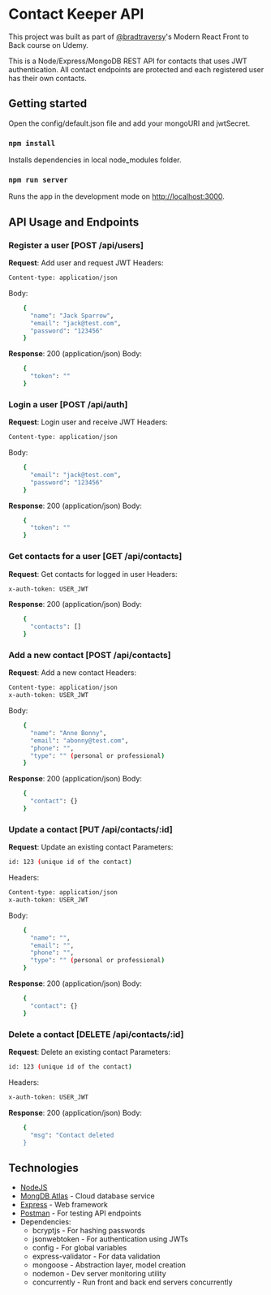 # Contact Keeper API

This project was built as part of [@bradtraversy](https://github.com/bradtraversy)'s Modern React Front to Back course on Udemy.

This is a Node/Express/MongoDB REST API for contacts that uses JWT authentication. All contact endpoints are protected and each registered user has their own contacts.

## Getting started

Open the config/default.json file and add your mongoURI and jwtSecret.

### `npm install`

Installs dependencies in local node_modules folder.

### `npm run server`

Runs the app in the development mode on [http://localhost:3000](http://localhost:5000).

## API Usage and Endpoints

### Register a user [POST /api/users]

**Request**: Add user and request JWT
Headers:

```bash
Content-type: application/json
```

Body:

```bash
    {
      "name": "Jack Sparrow",
      "email": "jack@test.com",
      "password": "123456"
    }
```

**Response**: 200 (application/json)
Body:

```bash
    {
      "token": ""
    }
```

### Login a user [POST /api/auth]

**Request**: Login user and receive JWT
Headers:

```bash
Content-type: application/json
```

Body:

```bash
    {
      "email": "jack@test.com",
      "password": "123456"
    }
```

**Response**: 200 (application/json)
Body:

```bash
    {
      "token": ""
    }
```

### Get contacts for a user [GET /api/contacts]

**Request**: Get contacts for logged in user
Headers:

```bash
x-auth-token: USER_JWT
```

**Response**: 200 (application/json)
Body:

```bash
    {
      "contacts": []
    }
```

### Add a new contact [POST /api/contacts]

**Request**: Add a new contact
Headers:

```bash
Content-type: application/json
x-auth-token: USER_JWT
```

Body:

```bash
    {
      "name": "Anne Bonny",
      "email": "abonny@test.com",
      "phone": "",
      "type": "" (personal or professional)
    }
```

**Response**: 200 (application/json)
Body:

```bash
    {
      "contact": {}
    }
```

### Update a contact [PUT /api/contacts/:id]

**Request**: Update an existing contact
Parameters:

```bash
id: 123 (unique id of the contact)
```

Headers:

```bash
Content-type: application/json
x-auth-token: USER_JWT
```

Body:

```bash
    {
      "name": "",
      "email": "",
      "phone": "",
      "type": "" (personal or professional)
    }
```

**Response**: 200 (application/json)
Body:

```bash
    {
      "contact": {}
    }
```

### Delete a contact [DELETE /api/contacts/:id]

**Request**: Delete an existing contact
Parameters:

```bash
id: 123 (unique id of the contact)
```

Headers:

```bash
x-auth-token: USER_JWT
```

**Response**: 200 (application/json)
Body:

```bash
    {
      "msg": "Contact deleted
    }
```

## Technologies

- [NodeJS](https://nodejs.org)
- [MongDB Atlas](https://www.mongodb.com/cloud/atlas) - Cloud database service
- [Express](https://expressjs.com/) - Web framework
- [Postman](https://www.getpostman.com) - For testing API endpoints
- Dependencies:
  - bcryptjs - For hashing passwords
  - jsonwebtoken - For authentication using JWTs
  - config - For global variables
  - express-validator - For data validation
  - mongoose - Abstraction layer, model creation
  - nodemon - Dev server monitoring utility
  - concurrently - Run front and back end servers concurrently
